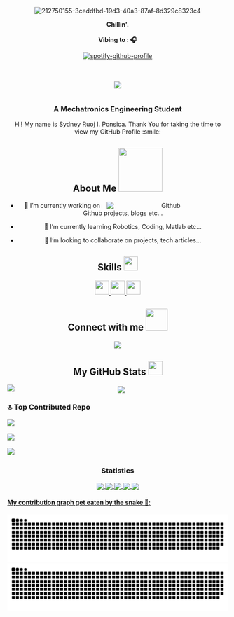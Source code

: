 <div align="center" width="50">


![212750155-3ceddfbd-19d3-40a3-87af-8d329c8323c4](https://github.com/seednee-ruoj/seednee-ruoj/assets/157590037/59f787e8-3f8e-4e47-ab2d-9ab2051837a2)

  
<p><strong> Chillin'.
<br><br> Vibing to : 🎧  </strong></p>

[![spotify-github-profile](https://spotify-github-profile.vercel.app/api/view?uid=313bhcocek6z4mr7pzxgt22ao6fq&cover_image=true&theme=novatorem&show_offline=false&background_color=121212&interchange=false&bar_color=53b14f&bar_color_cover=false)](https://spotify-github-profile.vercel.app/api/view?uid=313bhcocek6z4mr7pzxgt22ao6fq&redirect=true)

<h1 align="center">
    <img src="https://readme-typing-svg.herokuapp.com/?font=Righteous&size=35&center=true&vCenter=true&width=500&height=70&duration=4000&lines=Hi+There!+👋;+I'm+Sydney+Ruoj+I.+Ponsica!;" />
</h1>

## 
<h3 align="center">A Mechatronics Engineering Student</h3>
</p>

<div size='20px'> Hi! My name is Sydney Ruoj I. Ponsica. Thank You for taking the time to view my GitHub Profile :smile: 
</div>

## 
<h2> About Me <img src = "https://raw.githubusercontent.com/rahulbanerjee26/githubProfileReadmeGenerator/main/gifs/eatSleepCodeRepeat.gif" width = 100px height='100px'></h2>

<img width="55%" align="right" alt="Github" src="https://raw.githubusercontent.com/rahulbanerjee26/githubProfileReadmeGenerator/47a1a7b035154ce002fffc42e803b6ca8acbc4f3/gifs/git-header.svg" />


- 🔭 I’m currently working on Github projects, blogs etc...

- 🌱 I’m currently learning Robotics, Coding, Matlab etc... 

- 👯 I’m looking to collaborate on projects, tech articles...
  

<h2> Skills <img src = "https://raw.githubusercontent.com/rahulbanerjee26/githubProfileReadmeGenerator/main/gifs/code.gif" width = 32px height=32px> </h2>
<a href= https://github.com/seednee-ruoj?tab=repositories&q=&type=&language=python&sort= > <img width ='32px' height='32px' src ='https://raw.githubusercontent.com/rahulbanerjee26/githubAboutMeGenerator/main/icons/python.svg'> </a>
<a href= https://github.com/seednee-ruoj?tab=repositories&q=&type=&language=matlab&sort= > <img width ='32px' height='32px' src ='https://raw.githubusercontent.com/rahulbanerjee26/githubAboutMeGenerator/main/icons/matlab.svg'> </a>
<a href= https://github.com/seednee-ruoj?tab=repositories&q=&type=&language=arduino&sort= > <img width ='32px' height='32px' src ='https://raw.githubusercontent.com/rahulbanerjee26/githubAboutMeGenerator/main/icons/arduino.svg'> </a>


<h2> Connect with me <img src='https://raw.githubusercontent.com/rahulbanerjee26/githubProfileReadmeGenerator/main/gifs/handShake.gif' width="50px" height=50px> </h2>
<a href = 'https://www.github.com/seednee-ruoj'> <img width = '32px' align= 'center' src="https://raw.githubusercontent.com/rahulbanerjee26/githubAboutMeGenerator/main/icons/github.svg"/></a> 

<h2> My GitHub Stats <img src='https://raw.githubusercontent.com/rahulbanerjee26/githubProfileReadmeGenerator/main/gifs/github.gif' width='32px' height=32px> </h2>

<a href="https://github.com/anuraghazra/github-readme-stats">
<img align="left" src="https://github-readme-stats.vercel.app/api?username=seednee-ruoj&count_private=true&show_icons=true&theme=radical" />
</a>
<a href="https://github.com/anuraghazra/convoychat">
<img align="center" src="https://github-readme-stats.vercel.app/api/top-langs/?username=seednee-ruoj&theme=radical" />
</a>

 </div>

### 🔝 Top Contributed Repo
![](https://github-contributor-stats.vercel.app/api?username=seednee-ruoj&limit=5&theme=radical&combine_all_yearly_contributions=true)

[![](https://visitcount.itsvg.in/api?id=seednee-ruoj&icon=7&color=5)](https://visitcount.itsvg.in)


 </div>

<!-- Proudly created with GPRM ( https://gprm.itsvg.in ) -->

<img src="https://user-images.githubusercontent.com/73097560/115834477-dbab4500-a447-11eb-908a-139a6edaec5c.gif"><h3 align="center">Statistics</h3>
<div align="center">
<a href="https://github.com/seednee-ruoj">
<img align="center" src="http://github-profile-summary-cards.vercel.app/api/cards/stats?username=seednee-ruoj&theme=2077" height="180em" />
<img align="center" src="http://github-profile-summary-cards.vercel.app/api/cards/most-commit-language?username=seednee-ruoj&theme=2077" height="180em" />
<img align="center" src="http://github-profile-summary-cards.vercel.app/api/cards/repos-per-language?username=seednee-ruoj&theme=2077" height="180em" />
<img align="center" src="http://github-profile-summary-cards.vercel.app/api/cards/productive-time?username=seednee-ruoj&theme=2077" height="180em" />
<img align="center" src="http://github-profile-summary-cards.vercel.app/api/cards/profile-details?username=seednee-ruoj&theme=2077" height="180em" />
</div>


#### My contribution graph get eaten by the snake 🐍:
<!--END_SECTION:data-section-->
![github contribution grid snake animation](https://raw.githubusercontent.com/seednee-ruoj/seednee-ruoj/output/github-contribution-grid-snake-dark.svg#gh-dark-mode-only)![github contribution grid snake animation](https://raw.githubusercontent.com/seednee-ruoj/seednee-ruoj/output/github-contribution-grid-snake.svg#gh-light-mode-only)
